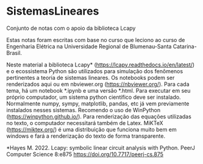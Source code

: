 # SistemasLineares
Conjunto de notas com o apoio da biblioteca Lcapy

Estas notas foram escritas com base no curso que leciono ao curso de Engenharia Elétrica  na Universidade Regional de Blumenau-Santa Catarina-Brasil. 

Neste material a biblioteca Lcapy* (https://lcapy.readthedocs.io/en/latest/)  e o ecossistema Python são utilizados para simulação dos fenômenos pertinentes a teoria de sistemas lineares. 
Os notebooks podem ser renderizados aqui ou em nbviewer.org (https://nbviewer.org/). Para cada tema, há um notebook *.ipynb e uma versão *.html. 
Para executar em seu próprio computador, um sistema python científico deve ser instalado. Normalmente numpy, sympy, matplotlib, pandas, etc já vem previamente instalados nesses sistemas. Recomendo o uso de WinPython (https://winpython.github.io/). Para renderização das equações utilizadas no texto, o computador necessitará também de Latex. MiKTeX  (https://miktex.org/) é uma distribuição que funciona muito bem em windows e fará a renderização do texto de forma transparente.

*Hayes M. 2022. Lcapy: symbolic linear circuit analysis with Python. PeerJ Computer Science 8:e875 https://doi.org/10.7717/peerj-cs.875
